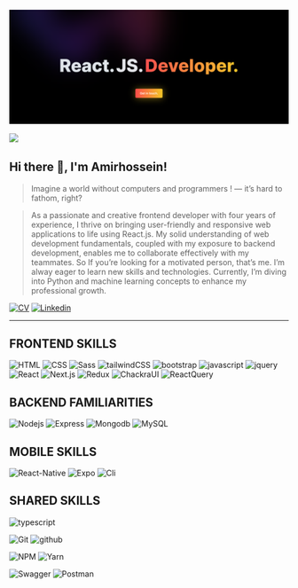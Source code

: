 
![header](https://raw.githubusercontent.com/AmirHosseinGoodarzi/AmirHosseinGoodarzi/main/public/readmeHeader.png)

<div>
  
[![](https://visitcount.itsvg.in/api?id=AmirHosseinGoodarzi&label=Profile%20Views&color=12&icon=4&pretty=false)](https://visitcount.itsvg.in)
## Hi there 👋, I'm Amirhossein!

</div>

>  Imagine a world without computers and programmers ! 
>— it’s hard to fathom, right?

>As a passionate and creative frontend developer with four years of experience, I thrive on bringing user-friendly and responsive web applications to life using React.js.
>My solid understanding of web development fundamentals, coupled with my exposure to backend development, enables me to collaborate effectively with my teammates.
> So If you’re looking for a motivated person, that’s me. I’m alway eager to learn new skills and technologies. Currently, I’m diving into Python and machine learning concepts to enhance my professional growth.

<div>
  
<a href="https://amirhosseingoodarzi.vercel.app">![CV](https://img.shields.io/static/v1?logo=bookstack&label=&message=CV&color=2D333B&logoWidth=20&logoColor=EEE&style=flat-square)</a>
<a href="https://www.linkedin.com/in/amir-hossein-goodarzi/">![Linkedin](https://img.shields.io/static/v1?logo=linkedin&label=&message=Linkedin&color=2D333B&logoWidth=20&logoColor=EEE&style=flat-square)</a>

</div>

---

<div>

## FRONTEND SKILLS

![HTML](https://img.shields.io/static/v1?logo=HTML5&label=&message=HTML&color=2D333B&logoWidth=20&logoColor=EEE&style=flat-square)
![CSS](https://img.shields.io/static/v1?logo=CSS3&label=&message=CSS&color=2D333B&logoWidth=20&logoColor=EEE&style=flat-square)
![Sass](https://img.shields.io/static/v1?logo=sass&label=&message=Sass&color=2D333B&logoWidth=20&logoColor=EEE&style=flat-square)
![tailwindCSS](https://img.shields.io/static/v1?logo=tailwindcss&label=&message=Tailwind&color=2D333B&logoWidth=20&logoColor=EEE&style=flat-square)
![bootstrap](https://img.shields.io/static/v1?logo=bootstrap&label=&message=bootstrap&color=2D333B&logoWidth=20&logoColor=EEE&style=flat-square)
![javascript](https://img.shields.io/static/v1?logo=javascript&label=&message=Javascript&color=2D333B&logoWidth=20&logoColor=EEE&style=flat-square)
![jquery](https://img.shields.io/static/v1?logo=jquery&label=&message=Jquery&color=2D333B&logoWidth=20&logoColor=EEE&style=flat-square)
![React](https://img.shields.io/static/v1?logo=react&label=&message=React&color=2D333B&logoWidth=20&logoColor=EEE&style=flat-square)
![Next.js](https://img.shields.io/static/v1?logo=next.js&label=&message=Next.js&color=2D333B&logoWidth=20&logoColor=EEE&style=flat-square)
![Redux](https://img.shields.io/static/v1?logo=redux&label=&message=Redux&color=2D333B&logoWidth=20&logoColor=EEE&style=flat-square)
![ChackraUI](https://img.shields.io/static/v1?logo=chakraui&label=&message=Chackra-ui&color=2D333B&logoWidth=20&logoColor=EEE&style=flat-square)
![ReactQuery](https://img.shields.io/static/v1?logo=reactquery&label=&message=React-Query&color=2D333B&logoWidth=20&logoColor=EEE&style=flat-square)


</div>

<div>

## BACKEND FAMILIARITIES

![Nodejs](https://img.shields.io/static/v1?logo=nodedotjs&label=&message=NodeJS&color=2D333B&logoWidth=20&logoColor=EEE&style=flat-square)
![Express](https://img.shields.io/static/v1?logo=Express&label=&message=Express&color=2D333B&logoWidth=20&logoColor=EEE&style=flat-square)
![Mongodb](https://img.shields.io/static/v1?logo=mongodb&label=&message=MongoDB&color=2D333B&logoWidth=20&logoColor=EEE&style=flat-square)
![MySQL](https://img.shields.io/static/v1?logo=mysql&label=&message=MySQL&color=2D333B&logoWidth=20&logoColor=EEE&style=flat-square)


</div>

<div>

## MOBILE SKILLS

![React-Native](https://img.shields.io/static/v1?logo=react&label=&message=React-Native&color=2D333B&logoWidth=20&logoColor=EEE&style=flat-square)
![Expo](https://img.shields.io/static/v1?logo=expo&label=&message=Expo&color=2D333B&logoWidth=20&logoColor=EEE&style=flat-square)
![Cli](https://img.shields.io/static/v1?logo=clion&label=&message=Cli&color=2D333B&logoWidth=20&logoColor=EEE&style=flat-square)

</div>

<div>

## SHARED SKILLS

![typescript](https://img.shields.io/static/v1?logo=typescript&label=&message=Typescript&color=2D333B&logoWidth=20&logoColor=EEE&style=flat-square)

![Git](https://img.shields.io/static/v1?logo=git&label=&message=Git&color=2D333B&logoWidth=20&logoColor=EEE&style=flat-square)
![github](https://img.shields.io/static/v1?logo=github&label=&message=Github&color=2D333B&logoWidth=20&logoColor=EEE&style=flat-square)

![NPM](https://img.shields.io/static/v1?logo=npm&label=&message=NPM&color=2D333B&logoWidth=20&logoColor=EEE&style=flat-square)
![Yarn](https://img.shields.io/static/v1?logo=yarn&label=&message=Yarn&color=2D333B&logoWidth=20&logoColor=EEE&style=flat-square)

![Swagger](https://img.shields.io/static/v1?logo=swagger&label=&message=swagger&color=2D333B&logoWidth=20&logoColor=EEE&style=flat-square)
![Postman](https://img.shields.io/static/v1?logo=postman&label=&message=Postman&color=2D333B&logoWidth=20&logoColor=EEE&style=flat-square)

</div>
